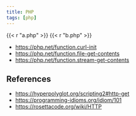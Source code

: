 ```yaml
---
title: PHP
tags: [php]
---
```


{{< r "a.php" >}}
{{< r "b.php" >}}

- <https://php.net/function.curl-init>
- <https://php.net/function.file-get-contents>
- <https://php.net/function.stream-get-contents>

## References

- <https://hyperpolyglot.org/scripting2#http-get>
- <https://programming-idioms.org/idiom/101>
- <https://rosettacode.org/wiki/HTTP>
